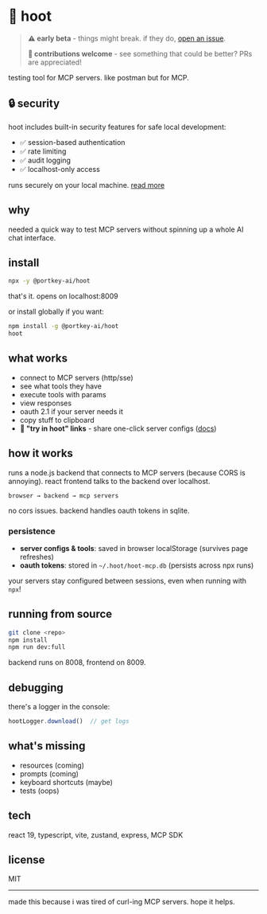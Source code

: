 # 🦉 hoot
> **⚠️ early beta** - things might break. if they do, [open an issue](https://github.com/Portkey-AI/hoot/issues).
> 
> **🤝 contributions welcome** - see something that could be better? PRs are appreciated!

testing tool for MCP servers. like postman but for MCP.

## 🔒 security

hoot includes built-in security features for safe local development:
- ✅ session-based authentication
- ✅ rate limiting
- ✅ audit logging
- ✅ localhost-only access

runs securely on your local machine. [read more](./SECURITY.md)

## why

needed a quick way to test MCP servers without spinning up a whole AI chat interface.

## install

```bash
npx -y @portkey-ai/hoot
```

that's it. opens on localhost:8009

or install globally if you want:
```bash
npm install -g @portkey-ai/hoot
hoot
```

## what works

- connect to MCP servers (http/sse)
- see what tools they have
- execute tools with params
- view responses
- oauth 2.1 if your server needs it
- copy stuff to clipboard
- **🚀 "try in hoot" links** - share one-click server configs ([docs](./docs/TRY_IN_HOOT.md))

## how it works

runs a node.js backend that connects to MCP servers (because CORS is annoying). react frontend talks to the backend over localhost.

```
browser → backend → mcp servers
```

no cors issues. backend handles oauth tokens in sqlite.

### persistence

- **server configs & tools**: saved in browser localStorage (survives page refreshes)
- **oauth tokens**: stored in `~/.hoot/hoot-mcp.db` (persists across npx runs)

your servers stay configured between sessions, even when running with `npx`!

## running from source

```bash
git clone <repo>
npm install
npm run dev:full
```

backend runs on 8008, frontend on 8009.

## debugging

there's a logger in the console:

```javascript
hootLogger.download()  // get logs
```

## what's missing

- resources (coming)
- prompts (coming)
- keyboard shortcuts (maybe)
- tests (oops)

## tech

react 19, typescript, vite, zustand, express, MCP SDK

## license

MIT

---

made this because i was tired of curl-ing MCP servers. hope it helps.
